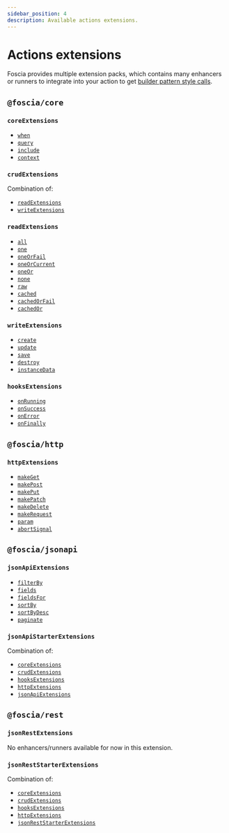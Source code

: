 ```yaml
---
sidebar_position: 4
description: Available actions extensions.
---
```


# Actions extensions

Foscia provides multiple extension packs, which contains many enhancers or
runners to integrate into your action to get
[builder pattern style calls](/docs/core-concepts/actions#extensions).

## `@foscia/core`

### `coreExtensions`

- [`when`](/docs/reference/actions-enhancers#when)
- [`query`](/docs/reference/actions-enhancers#query)
- [`include`](/docs/reference/actions-enhancers#include)
- [`context`](/docs/reference/actions-enhancers#context)

### `crudExtensions`

Combination of:

- [`readExtensions`](#readextensions)
- [`writeExtensions`](#writeextensions)

### `readExtensions`

- [`all`](/docs/reference/actions-runners#all)
- [`one`](/docs/reference/actions-runners#one)
- [`oneOrFail`](/docs/reference/actions-runners#oneorfail)
- [`oneOrCurrent`](/docs/reference/actions-runners#oneorcurrent)
- [`oneOr`](/docs/reference/actions-runners#oneor)
- [`none`](/docs/reference/actions-runners#none)
- [`raw`](/docs/reference/actions-runners#raw)
- [`cached`](/docs/reference/actions-runners#cached)
- [`cachedOrFail`](/docs/reference/actions-runners#cachedorfail)
- [`cachedOr`](/docs/reference/actions-runners#cachedor)

### `writeExtensions`

- [`create`](/docs/reference/actions-enhancers#create)
- [`update`](/docs/reference/actions-enhancers#update)
- [`save`](/docs/reference/actions-enhancers#save)
- [`destroy`](/docs/reference/actions-enhancers#destroy)
- [`instanceData`](/docs/reference/actions-enhancers#instancedata)

### `hooksExtensions`

- [`onRunning`](/docs/reference/actions-enhancers#onrunning)
- [`onSuccess`](/docs/reference/actions-enhancers#onsuccess)
- [`onError`](/docs/reference/actions-enhancers#onerror)
- [`onFinally`](/docs/reference/actions-enhancers#onfinally)

## `@foscia/http`

### `httpExtensions`

- [`makeGet`](/docs/reference/actions-enhancers#makeget)
- [`makePost`](/docs/reference/actions-enhancers#makepost)
- [`makePut`](/docs/reference/actions-enhancers#makeput)
- [`makePatch`](/docs/reference/actions-enhancers#makepatch)
- [`makeDelete`](/docs/reference/actions-enhancers#makedelete)
- [`makeRequest`](/docs/reference/actions-enhancers#makerequest)
- [`param`](/docs/reference/actions-enhancers#param)
- [`abortSignal`](/docs/reference/actions-enhancers#abortsignal)

## `@foscia/jsonapi`

### `jsonApiExtensions`

- [`filterBy`](/docs/reference/actions-enhancers#filterby)
- [`fields`](/docs/reference/actions-enhancers#fields)
- [`fieldsFor`](/docs/reference/actions-enhancers#fieldsfor)
- [`sortBy`](/docs/reference/actions-enhancers#sortby)
- [`sortByDesc`](/docs/reference/actions-enhancers#sortbydesc)
- [`paginate`](/docs/reference/actions-enhancers#paginate)

### `jsonApiStarterExtensions`

Combination of:

- [`coreExtensions`](#coreextensions)
- [`crudExtensions`](#crudextensions)
- [`hooksExtensions`](#hooksextensions)
- [`httpExtensions`](#httpextensions)
- [`jsonApiExtensions`](#jsonapiextensions)

## `@foscia/rest`

### `jsonRestExtensions`

No enhancers/runners available for now in this extension.

### `jsonRestStarterExtensions`

Combination of:

- [`coreExtensions`](#coreextensions)
- [`crudExtensions`](#crudextensions)
- [`hooksExtensions`](#hooksextensions)
- [`httpExtensions`](#httpextensions)
- [`jsonRestStarterExtensions`](#jsonreststarterextensions)
